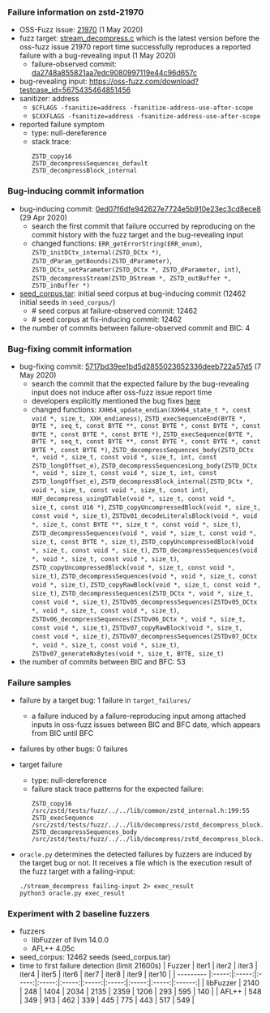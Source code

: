 ### Failure information on zstd-21970
- OSS-Fuzz issue: [21970](https://bugs.chromium.org/p/oss-fuzz/issues/detail?id=21970) (1 May 2020) 
- fuzz target: [stream_decompress.c](https://github.com/facebook/zstd/blob/da2748a855821aa7edc9080997119e44c96d657c/tests/fuzz/stream_decompress.c) which is the latest version before the oss-fuzz issue 21970 report time successfully reproduces a reported failure with a bug-revealing input (1 May 2020)
    - failure-observed commit: [da2748a855821aa7edc9080997119e44c96d657c](https://github.com/facebook/zstd/commit/da2748a855821aa7edc9080997119e44c96d657c) 
- bug-revealing input: https://oss-fuzz.com/download?testcase_id=5675435464851456
- sanitizer: address
    - `$CFLAGS -fsanitize=address -fsanitize-address-use-after-scope`
    - `$CXXFLAGS -fsanitize=address -fsanitize-address-use-after-scope`
- reported failure symptom 
    - type: null-dereference
    - stack trace:  
		```
		ZSTD_copy16  
		ZSTD_decompressSequences_default  
		ZSTD_decompressBlock_internal 
		```

### Bug-inducing commit information
- bug-inducing commit: [0ed07f6dfe942627e7724e5b910e23ec3cd8ece8](https://github.com/facebook/zstd/commit/0ed07f6dfe942627e7724e5b910e23ec3cd8ece8) (29 Apr 2020)
    - search the first commit that failure occurred by reproducing on the commit history with the fuzz target and the bug-revealing input
	- changed functions: `ERR_getErrorString(ERR_enum)`, `ZSTD_initDCtx_internal(ZSTD_DCtx *)`, `ZSTD_dParam_getBounds(ZSTD_dParameter)`, `ZSTD_DCtx_setParameter(ZSTD_DCtx *, ZSTD_dParameter, int)`, `ZSTD_decompressStream(ZSTD_DStream *, ZSTD_outBuffer *, ZSTD_inBuffer *)`
- [seed_corpus.tar](https://drive.google.com/file/d/1nCL1dTU1PPX-Bha9VJNp-Rekb5oNC5y0/view?usp=share_link): initial seed corpus at bug-inducing commit (12462 initial seeds in `seed_corpus/`)
	- \# seed corpus at failure-observed commit: 12462
	- \# seed corpus at fix-inducing commit: 12462
- the number of commits between failure-observed commit and BIC: 4

### Bug-fixing commit information
- bug-fixing commit: [5717bd39ee1bd5d2855023652336deeb722a57d5](https://github.com/facebook/zstd/commit/5717bd39ee1bd5d2855023652336deeb722a57d5) (7 May 2020)
    - search the commit that the expected failure by the bug-revealing input does not induce after oss-fuzz issue report time
	- developers explicitly mentioned the bug fixes [here](https://github.com/facebook/zstd/commit/5717bd39ee1bd5d2855023652336deeb722a57d5)
	- changed functions: `XXH64_update_endian(XXH64_state_t *, const void *, size_t, XXH_endianess)`, `ZSTD_execSequenceEnd(BYTE *, BYTE *, seq_t, const BYTE **, const BYTE *, const BYTE *, const BYTE *, const BYTE *, const BYTE *)`, `ZSTD_execSequence(BYTE *, BYTE *, seq_t, const BYTE **, const BYTE *, const BYTE *, const BYTE *, const BYTE *)`, `ZSTD_decompressSequences_body(ZSTD_DCtx *, void *, size_t, const void *, size_t, int, const ZSTD_longOffset_e)`, `ZSTD_decompressSequencesLong_body(ZSTD_DCtx *, void *, size_t, const void *, size_t, int, const ZSTD_longOffset_e)`, `ZSTD_decompressBlock_internal(ZSTD_DCtx *, void *, size_t, const void *, size_t, const int)`, `HUF_decompress_usingDTable(void *, size_t, const void *, size_t, const U16 *)`, `ZSTD_copyUncompressedBlock(void *, size_t, const void *, size_t)`, `ZSTDv01_decodeLiteralsBlock(void *, void *, size_t, const BYTE **, size_t *, const void *, size_t)`, `ZSTD_decompressSequences(void *, void *, size_t, const void *, size_t, const BYTE *, size_t)`, `ZSTD_copyUncompressedBlock(void *, size_t, const void *, size_t)`, `ZSTD_decompressSequences(void *, void *, size_t, const void *, size_t)`, `ZSTD_copyUncompressedBlock(void *, size_t, const void *, size_t)`, `ZSTD_decompressSequences(void *, void *, size_t, const void *, size_t)`, `ZSTD_copyRawBlock(void *, size_t, const void *, size_t)`, `ZSTD_decompressSequences(ZSTD_DCtx *, void *, size_t, const void *, size_t)`, `ZSTDv05_decompressSequences(ZSTDv05_DCtx *, void *, size_t, const void *, size_t)`, `ZSTDv06_decompressSequences(ZSTDv06_DCtx *, void *, size_t, const void *, size_t)`, `ZSTDv07_copyRawBlock(void *, size_t, const void *, size_t)`, `ZSTDv07_decompressSequences(ZSTDv07_DCtx *, void *, size_t, const void *, size_t)`, `ZSTDv07_generateNxBytes(void *, size_t, BYTE, size_t)`
- the number of commits between BIC and BFC: 53 

### Failure samples
- failure by a target bug: 1 failure in `target_failures/`
    - a failure induced by a failure-reproducing input among attached inputs in oss-fuzz issues between BIC and BFC date, which appears from BIC until BFC
- failures by other bugs: 0 failures 

- target failure 
    - type: null-dereference 
    - failure stack trace patterns for the expected failure:  
		```
		ZSTD_copy16 /src/zstd/tests/fuzz/../../lib/common/zstd_internal.h:199:55
		ZSTD_execSequence /src/zstd/tests/fuzz/../../lib/decompress/zstd_decompress_block.c:731:5
		ZSTD_decompressSequences_body /src/zstd/tests/fuzz/../../lib/decompress/zstd_decompress_block.c:1020:39
		```

- `oracle.py` determines the detected failures by fuzzers are induced by the target bug or not. It receives a file which is the execution result of the fuzz target with a failing-input:  
	```
	./stream_decompress failing-input 2> exec_result
	python3 oracle.py exec_result
	```

### Experiment with 2 baseline fuzzers 
- fuzzers
    - libFuzzer of llvm 14.0.0
    - AFL++ 4.05c
- seed_corpus: 12462 seeds (seed_corpus.tar)
- time to first failure detection (limit 21600s)
    |   Fuzzer  | iter1 | iter2 | iter3 | iter4 | iter5 | iter6 | iter7 | iter8 | iter9 | iter10 |
    | --------- |:-----:|:-----:|:-----:|:-----:|:-----:|:-----:|:-----:|:-----:|:-----:|:------:|
    | libFuzzer |  2140 |   248 |  1404 |  2034 |  2135 |  2359 |  1206 |   293 |   595 |    140 |
    |   AFL++   |   548 |   349 |   913 |   462 |   339 |   445 |   775 |   443 |   517 |    549 |

